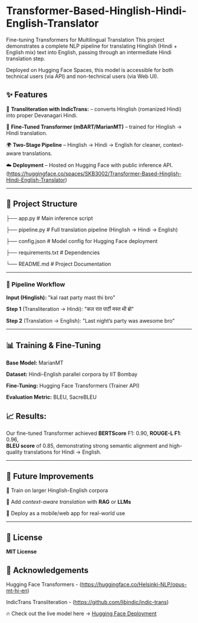 # **Transformer-Based-Hinglish-Hindi-English-Translator**


Fine-tuning Transformers for Multilingual Translation
This project demonstrates a complete NLP pipeline for translating Hinglish (Hindi + English mix) text into English, passing through an intermediate Hindi translation step.

Deployed on Hugging Face Spaces, this model is accessible for both technical users (via API) and non-technical users (via Web UI).

## ✨ Features

🔀 **Transliteration with IndicTrans:**
 – converts Hinglish (romanized Hindi) into proper Devanagari Hindi.

🤖 **Fine-Tuned Transformer (mBART/MarianMT)** – trained for Hinglish → Hindi translation.

🌍 **Two-Stage Pipeline** – Hinglish → Hindi → English for cleaner, context-aware translations.

☁️ **Deployment** – Hosted on Hugging Face with public inference API.
(https://huggingface.co/spaces/SKB3002/Transformer-Based-Hinglish-Hindi-English-Translator)

---

## 📂 Project Structure

├── app.py                # Main inference script

├── pipeline.py           # Full translation pipeline (Hinglish → Hindi → English)

├── config.json           # Model config for Hugging Face deployment

├── requirements.txt      # Dependencies

└── README.md             # Project Documentation

---

### 🚀 Pipeline Workflow

**Input (Hinglish):**
"kal raat party mast thi bro"

**Step 1** (Transliteration → Hindi):
"कल रात पार्टी मस्त थी ब्रो"

**Step 2** (Translation → English):
"Last night’s party was awesome bro"
 

--- 

## 📊 Training & Fine-Tuning

**Base Model:** MarianMT

**Dataset:**  Hindi-English parallel corpora by IIT Bombay

**Fine-Tuning:** Hugging Face Transformers (Trainer API)

**Evaluation Metric:** BLEU, SacreBLEU

## 📈 Results: 
Our fine-tuned Transformer achieved
**BERTScore** F1: 0.90, 
**ROUGE-L F1**: 0.96,  
**BLEU score** of 0.85, 
demonstrating strong semantic alignment and high-quality translations for Hindi → English.

---

## 🌟 Future Improvements

🔬 Train on larger Hinglish-English corpora

🧠 Add *context-aware translation* with **RAG** or **LLMs**

📱 Deploy as a mobile/web app for real-world use

---

## 📜 License

**MIT License**



## 🙌 Acknowledgements

Hugging Face Transformers - (https://huggingface.co/Helsinki-NLP/opus-mt-hi-en)

IndicTrans Transliteration - (https://github.com/libindic/indic-trans)

🔥 Check out the live model here → [Hugging Face Deployment](https://huggingface.co/spaces/SKB3002/Transformer-Based-Hinglish-Hindi-English-Translator)

